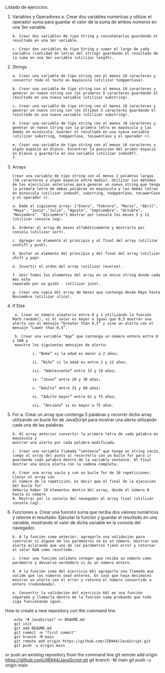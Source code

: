 Listado de ejercicios:

 1. Variables y Operadores
        a. Crear dos variables numéricas y utilizar el operador suma para guardar el valor de la suma de ambos números en una 3er variable.

        b. Crear dos variables de tipo String y concatenarlas guardando el resultado en una 3er variable.

        c. Crear dos variables de tipo String y sumar el largo de cada variable (cantidad de letras del string) guardando el resultado de la suma en una 3er variable (utilizar length).

 2. Strings
 
        a. Crear una variable de tipo string con al menos 10 caracteres y convertir todo el texto en mayúscula (utilizar toUpperCase).

        b. Crear una variable de tipo string con al menos 10 caracteres y generar un nuevo string con los primeros 5 caracteres guardando el resultado en una nueva variable (utilizar substring).

        c. Crear una variable de tipo string con al menos 10 caracteres y generar un nuevo string con los últimos 3 caracteres guardando el resultado en una nueva variable (utilizar substring).

        d. Crear una variable de tipo string con al menos 10 caracteres y generar un nuevo string con la primera letra en mayúscula y las demás en minúscula. Guardar el resultado en una nueva variable (utilizar substring, toUpperCase, toLowerCase y el operador +).
        
        e. Crear una variable de tipo string con al menos 10 caracteres y algún espacio en blanco. Encontrar la posición del primer espacio en blanco y guardarla en una variable (utilizar indexOf).
        f.

 3. Arrays
 
        Crear una variable de tipo string con al menos 2 palabras largas (10 caracteres y algún espacio entre medio). Utilizar los métodos de los ejercicios anteriores para generar un nuevo string que tenga la primera letra de ambas palabras en mayúscula y las demás letras en minúscula (utilizar indexOf, substring, toUpperCase, toLowerCase y el operador +).
        
        a. Dado el siguiente array: ["Enero", "Febrero", "Marzo", "Abril", "Mayo", "Junio","Julio", "Agosto", "Septiembre", "Octubre", "Noviembre", "Diciembre"] mostrar por consola los meses 5 y 11 (utilizar console.log).
        
        b. Ordenar el array de meses alfabéticamente y mostrarlo por consola (utilizar sort).
        
        c. Agregar un elemento al principio y al final del array (utilizar unshift y push).
        
        d. Quitar un elemento del principio y del final del array (utilizar shift y pop).
        
        e. Invertir el orden del array (utilizar reverse).
        
        f. Unir todos los elementos del array en un único string donde cada mes este
        separado por un guión - (utilizar join).
        
        g. Crear una copia del array de meses que contenga desde Mayo hasta Noviembre (utilizar slice).

4. If Else
 
        a. Crear un número aleatorio entre 0 y 1 utilizando la función Math.random(), si el valor es mayor o igual que 0,5 mostrar una alerta con el mensaje “Greater than 0,5” y sino un alerta con el mensaje “Lower than 0,5”.
        
        b. Crear una variable “Age” que contenga un número entero entre 0 y 100 y
        muestre los siguientes mensajes de alerta:
        
                i. “Bebe” si la edad es menor a 2 años;
                
                ii. “Niño” si la edad es entre 2 y 12 años;
                
                iii. “Adolescente” entre 13 y 19 años;
                
                iv. “Joven” entre 20 y 30 años;
                
                v. “Adulto” entre 31 y 60 años;
                
                vi. “Adulto mayor” entre 61 y 75 años;
                
                vii. “Anciano” si es mayor a 75 años.
        
 5. For
        a. Crear un array que contenga 5 palabras y recorrer dicho array utilizando un bucle for de JavaScript para mostrar una alerta utilizando cada una de las palabras.

        b. Al array anterior convertir la primera letra de cada palabra en mayúscula y
        mostrar una alerta por cada palabra modificada.

        c. Crear una variable llamada “sentence” que tenga un string vacío, luego al array del punto a) recorrerlo con un bucle for para ir guardando cada palabra dentro de la variable sentence. Al final mostrar una única alerta con la cadena completa.

        d. Crear una array vacío y con un bucle for de 10 repeticiones. Llenar el array con
        el número de la repetición, es decir que al final de la ejecución del bucle for
        debería haber 10 elementos dentro del array, desde el número 0 hasta al número
        9. Mostrar por la consola del navegador el array final (utilizar console.log).

 6. Funciones
        a. Crear una función suma que reciba dos valores numéricos y retorne el resultado.
        Ejecutar la función y guardar el resultado en una variable, mostrando el valor de dicha variable en la consola del navegador.

        b. A la función suma anterior, agregarle una validación para controlar si alguno de los parámetros no es un número, mostrar una alerta aclarando que uno de los parámetros tiene error y retornar el valor NaN como resultado.

        c. Crear una función validate integer que reciba un número como parámetro y devuelva verdadero si es un número entero.

        d. A la función suma del ejercicio 6b) agregarle una llamada que valide que los números sean enteros. En caso que haya decimales mostrar un alerta con el error y retorna el número convertido a entero (redondeado).

        e. Convertir la validación del ejercicio 6d) en una función separada y llamarla dentro de la función suma probando que todo siga funcionando igual.

How to create a new repository con the command line.
 
        echo "# JavaScript" >> README.md
        git init
        git add README.md
        git commit -m "first commit"
        git branch -M main
        git remote add origin https://github.com/JIB944/JavaScript.git
        git push -u origin main

or push an existing repository from the command line
        git remote add origin https://github.com/JIB944/JavaScript.git
        git branch -M main
        git push -u origin main